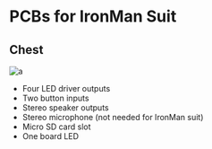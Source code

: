 # PCBs for IronMan Suit

## Chest

![a](https://github.com/user-attachments/assets/3d78c3bb-1657-4569-b92c-46161b9cf601)

- Four LED driver outputs
- Two button inputs
- Stereo speaker outputs
- Stereo microphone (not needed for IronMan suit)
- Micro SD card slot
- One board LED
